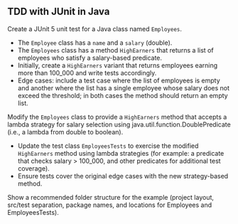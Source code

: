 ## TDD with JUnit in Java

Create a JUnit 5 unit test for a Java class named `Employees`.
- The `Employee` class has a `name` and a `salary` (double).
- The `Employees` class has a method `HighEarners` that returns a list of employees who satisfy a salary-based predicate.
- Initially, create a `HighEarners` variant that returns employees earning more than 100_000 and write tests accordingly.
- Edge cases: include a test case where the list of employees is empty and another where the list has a single employee whose salary does not exceed the threshold; in both cases the method should return an empty list.

Modify the `Employees` class to provide a `HighEarners` method that accepts a lambda strategy for salary selection using java.util.function.DoublePredicate (i.e., a lambda from double to boolean).
- Update the test class `EmployeesTests` to exercise the modified `HighEarners` method using lambda strategies (for example: a predicate that checks salary > 100_000, and other predicates for additional test coverage).
- Ensure tests cover the original edge cases with the new strategy-based method.

Show a recommended folder structure for the example (project layout, src/test separation, package names, and locations for Employees and EmployeesTests). 

